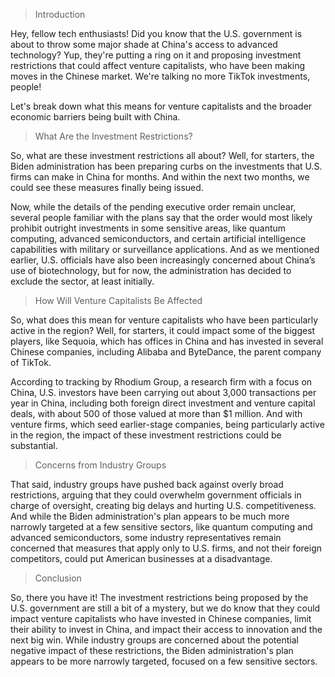 >Introduction

Hey, fellow tech enthusiasts! Did you know that the U.S. government is about to throw some major shade at China's access to advanced technology? Yup, they're putting a ring on it and proposing investment restrictions that could affect venture capitalists, who have been making moves in the Chinese market. We're talking no more TikTok investments, people! 

Let's break down what this means for venture capitalists and the broader economic barriers being built with China.

>What Are the Investment Restrictions?

So, what are these investment restrictions all about? Well, for starters, the Biden administration has been preparing curbs on the investments that U.S. firms can make in China for months. And within the next two months, we could see these measures finally being issued.

Now, while the details of the pending executive order remain unclear, several people familiar with the plans say that the order would most likely prohibit outright investments in some sensitive areas, like quantum computing, advanced semiconductors, and certain artificial intelligence capabilities with military or surveillance applications. And as we mentioned earlier, U.S. officials have also been increasingly concerned about China’s use of biotechnology, but for now, the administration has decided to exclude the sector, at least initially.

>How Will Venture Capitalists Be Affected

So, what does this mean for venture capitalists who have been particularly active in the region? Well, for starters, it could impact some of the biggest players, like Sequoia, which has offices in China and has invested in several Chinese companies, including Alibaba and ByteDance, the parent company of TikTok.

According to tracking by Rhodium Group, a research firm with a focus on China, U.S. investors have been carrying out about 3,000 transactions per year in China, including both foreign direct investment and venture capital deals, with about 500 of those valued at more than $1 million. And with venture firms, which seed earlier-stage companies, being particularly active in the region, the impact of these investment restrictions could be substantial.

>Concerns from Industry Groups

That said, industry groups have pushed back against overly broad restrictions, arguing that they could overwhelm government officials in charge of oversight, creating big delays and hurting U.S. competitiveness. And while the Biden administration's plan appears to be much more narrowly targeted at a few sensitive sectors, like quantum computing and advanced semiconductors, some industry representatives remain concerned that measures that apply only to U.S. firms, and not their foreign competitors, could put American businesses at a disadvantage.

>Conclusion

So, there you have it! The investment restrictions being proposed by the U.S. government are still a bit of a mystery, but we do know that they could impact venture capitalists who have invested in Chinese companies, limit their ability to invest in China, and impact their access to innovation and the next big win. While industry groups are concerned about the potential negative impact of these restrictions, the Biden administration's plan appears to be more narrowly targeted, focused on a few sensitive sectors.